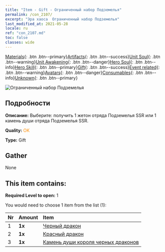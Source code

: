 ```yaml
---
title: "Item - Gift - Ограниченный набор Подземелья"
permalink: /con_2107/
excerpt: "Эра хаоса  Ограниченный набор Подземелья"
last_modified_at: 2021-05-28
locale: ru
ref: "con_2107.md"
toc: false
classes: wide
---
```

 [Materials](/ItemsRU/){: .btn .btn--primary}[Artifacts](/ItemsRU/Artifacts/){: .btn .btn--success}[Unit Soul](/ItemsRU/UnitSoul/){: .btn .btn--warning}[Unit Awakening](/ItemsRU/UnitAwakening/){: .btn .btn--danger}[Hero Soul](/ItemsRU/HeroSoul/){: .btn .btn--info}[Hero Skill](/ItemsRU/HeroSkill/){: .btn .btn--primary}[Gift](/ItemsRU/Gift/){: .btn .btn--success}[Event related](/ItemsRU/Events/){: .btn .btn--warning}[Avatars](/ItemsRU/Avatars/){: .btn .btn--danger}[Consumables](/ItemsRU/Consumables/){: .btn .btn--info}[Unknown](/ItemsRU/Unknown/){: .btn .btn--primary}

 ![Ограниченный набор Подземелья](/images/t/i_994008.png)

## Подробности
 **Описание:** Выберите: получить 1 жетон отряда Подземелья SSR или 1 камень души отряда Подземелья SSR.

 **Quality:** <span style="color: #FF8C00">OK</span>

 **Type:** Gift

## Gather

  None

## This item contains:

 **Required Level to open:** 1

 You would need to choose 1 item from the list (1):

  | Nr | Amount |     Item    |
  |:---|:-------|:------------|
  | 1 |  **1x** | [Черный дракон](/ItemsRU/unt_250/) |  | 
  | 2 |  **1x** | [Красный дракон](/ItemsRU/unt_251/) |  | 
  | 3 |  **1x** | [Камень души короля черных драконов](/ItemsRU/unt_334/) |  | 
